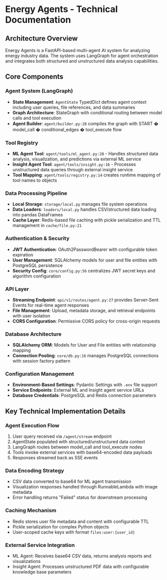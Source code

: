 # Energy Agents - Technical Documentation

## Architecture Overview

Energy Agents is a FastAPI-based multi-agent AI system for analyzing energy industry data. The system uses LangGraph for agent orchestration and integrates both structured and unstructured data analysis capabilities.

## Core Components

### Agent System (LangGraph)
- **State Management**: `AgentState` TypedDict defines agent context including user queries, file references, and data summaries
- **Graph Architecture**: StateGraph with conditional routing between model calls and tool execution
- **Agent Builder**: `agent/builder.py:28` compiles the graph with START � model_call � conditional_edges � tool_execute flow

### Tool Registry
- **ML Agent Tool**: `agent/tools/ml_agent.py:20` - Handles structured data analysis, visualization, and predictions via external ML service
- **Insight Agent Tool**: `agent/tools/insight.py:16` - Processes unstructured data queries through external insight service
- **Tool Mapping**: `agent/tools/registry.py:14` creates runtime mapping of tool names to objects

### Data Processing Pipeline
- **Local Storage**: `storage/local.py` manages file system operations
- **Data Loaders**: `loaders/local.py` handles CSV/structured data loading into pandas DataFrames
- **Cache Layer**: Redis-based file caching with pickle serialization and TTL management in `cache/file.py:21`

### Authentication & Security
- **JWT Authentication**: OAuth2PasswordBearer with configurable token expiration
- **User Management**: SQLAlchemy models for user and file entities with PostgreSQL persistence
- **Security Config**: `core/config.py:56` centralizes JWT secret keys and algorithm configuration

### API Layer
- **Streaming Endpoint**: `api/v1/routes/agent.py:27` provides Server-Sent Events for real-time agent responses
- **File Management**: Upload, metadata storage, and retrieval endpoints with user isolation
- **CORS Configuration**: Permissive CORS policy for cross-origin requests

### Database Architecture
- **SQLAlchemy ORM**: Models for User and File entities with relationship mapping
- **Connection Pooling**: `core/db.py:16` manages PostgreSQL connections with session factory pattern

### Configuration Management
- **Environment-Based Settings**: Pydantic Settings with `.env` file support
- **Service Endpoints**: External ML and Insight agent service URLs
- **Database Credentials**: PostgreSQL and Redis connection parameters

## Key Technical Implementation Details

### Agent Execution Flow
1. User query received via `/agent/stream` endpoint
2. AgentState populated with structured/unstructured data context
3. LangGraph routes between model_call and tool_execute nodes
4. Tools invoke external services with base64-encoded data payloads
5. Responses streamed back as SSE events

### Data Encoding Strategy
- CSV data converted to base64 for ML agent transmission
- Visualization responses handled through RunnableLambda with image metadata
- Error handling returns "Failed" status for downstream processing

### Caching Mechanism
- Redis stores user file metadata and content with configurable TTL
- Pickle serialization for complex Python objects
- User-scoped cache keys with format `files:user:{user_id}`

### External Service Integration
- ML Agent: Receives base64 CSV data, returns analysis reports and visualizations
- Insight Agent: Processes unstructured PDF data with configurable knowledge base parameters
